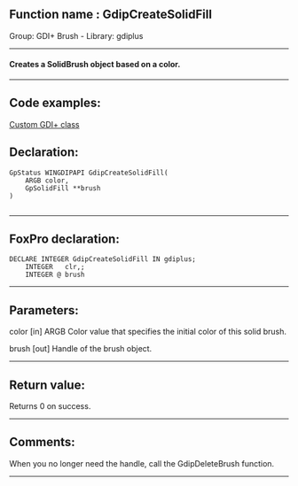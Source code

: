 
## Function name : GdipCreateSolidFill
Group: GDI+ Brush - Library: gdiplus    
***  


#### Creates a SolidBrush object based on a color.
***  


## Code examples:
[Custom GDI+ class](../../samples/sample_450.md)  

## Declaration:
```foxpro  
GpStatus WINGDIPAPI GdipCreateSolidFill(
	ARGB color,
	GpSolidFill **brush
)
  
```  
***  


## FoxPro declaration:
```foxpro  
DECLARE INTEGER GdipCreateSolidFill IN gdiplus;
	INTEGER   clr,;
	INTEGER @ brush  
```  
***  


## Parameters:
color
[in] ARGB Color value that specifies the initial color of this solid brush. 

brush
[out] Handle of the brush object.  
***  


## Return value:
Returns 0 on success.  
***  


## Comments:
When you no longer need the handle, call the GdipDeleteBrush function.   
  
***  

